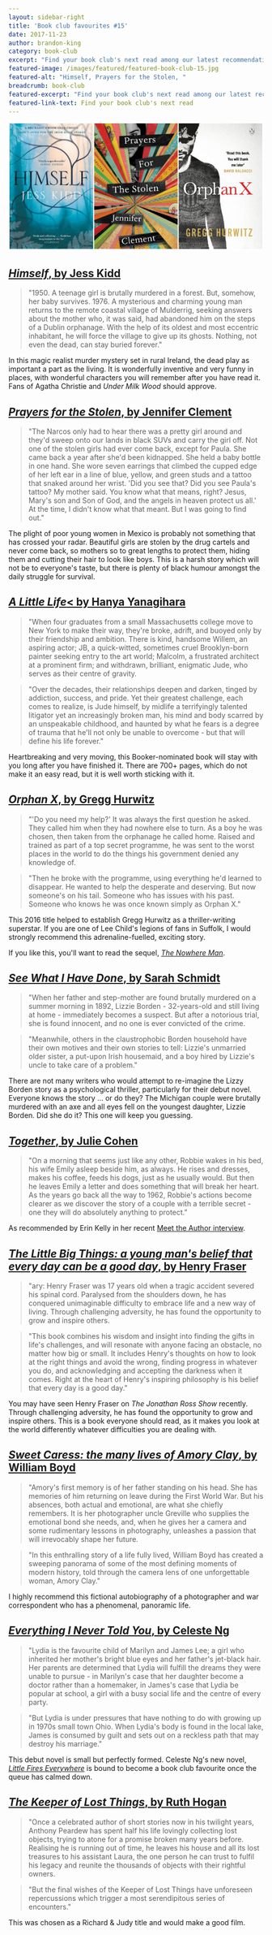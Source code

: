```yaml
---
layout: sidebar-right
title: 'Book club favourites #15'
date: 2017-11-23
author: brandon-king
category: book-club
excerpt: "Find your book club's next read among our latest recommendations."
featured-image: /images/featured/featured-book-club-15.jpg
featured-alt: "Himself, Prayers for the Stolen, "
breadcrumb: book-club
featured-excerpt: "Find your book club's next read among our latest recommendations."
featured-link-text: Find your book club's next read
---
```


![Himself, Prayers for the Stolen, ](/images/featured/featured-book-club-15.jpg)

## [<cite>Himself</cite>, by Jess Kidd](https://suffolk.spydus.co.uk/cgi-bin/spydus.exe/ENQ/OPAC/BIBENQ?BRN=2152566)

> "1950. A teenage girl is brutally murdered in a forest. But, somehow, her baby survives. 1976. A mysterious and charming young man returns to the remote coastal village of Mulderrig, seeking answers about the mother who, it was said, had abandoned him on the steps of a Dublin orphanage. With the help of its oldest and most eccentric inhabitant, he will force the village to give up its ghosts. Nothing, not even the dead, can stay buried forever."

In this magic realist murder mystery set in rural Ireland, the dead play as important a part as the living. It is wonderfully inventive and very funny in places, with wonderful characters you will remember after you have read it. Fans of Agatha Christie and <cite>Under Milk Wood</cite> should approve.

## [<cite>Prayers for the Stolen</cite>, by Jennifer Clement](https://suffolk.spydus.co.uk/cgi-bin/spydus.exe/ENQ/OPAC/BIBENQ?BRN=1705694)

> "The Narcos only had to hear there was a pretty girl around and they'd sweep onto our lands in black SUVs and carry the girl off. Not one of the stolen girls had ever come back, except for Paula. She came back a year after she'd been kidnapped. She held a baby bottle in one hand. She wore seven earrings that climbed the cupped edge of her left ear in a line of blue, yellow, and green studs and a tattoo that snaked around her wrist. 'Did you see that? Did you see Paula's tattoo? My mother said. You know what that means, right? Jesus, Mary's son and Son of God, and the angels in heaven protect us all.' At the time, I didn't know what that meant. But I was going to find out."

The plight of poor young women in Mexico is probably not something that has crossed your radar. Beautiful girls are stolen by the drug cartels and never come back, so mothers so to great lengths to protect them, hiding them and cutting their hair to look like boys. This is a harsh story which will not be to everyone's taste, but there is plenty of black humour amongst the daily struggle for survival.

## [<cite>A Little Life</cite>< by Hanya Yanagihara](https://suffolk.spydus.co.uk/cgi-bin/spydus.exe/ENQ/OPAC/BIBENQ?BRN=1800660)

> "When four graduates from a small Massachusetts college move to New York to make their way, they're broke, adrift, and buoyed only by their friendship and ambition. There is kind, handsome Willem, an aspiring actor; JB, a quick-witted, sometimes cruel Brooklyn-born painter seeking entry to the art world; Malcolm, a frustrated architect at a prominent firm; and withdrawn, brilliant, enigmatic Jude, who serves as their centre of gravity.

> "Over the decades, their relationships deepen and darken, tinged by addiction, success, and pride. Yet their greatest challenge, each comes to realize, is Jude himself, by midlife a terrifyingly talented litigator yet an increasingly broken man, his mind and body scarred by an unspeakable childhood, and haunted by what he fears is a degree of trauma that he'll not only be unable to overcome - but that will define his life forever."

Heartbreaking and very moving, this Booker-nominated book will stay with you long after you have finished it. There are 700+ pages, which do not make it an easy read, but it is well worth sticking with it.

## [<cite>Orphan X</cite>, by Gregg Hurwitz](https://suffolk.spydus.co.uk/cgi-bin/spydus.exe/ENQ/OPAC/BIBENQ?BRN=2004360)

> "'Do you need my help?' It was always the first question he asked. They called him when they had nowhere else to turn. As a boy he was chosen, then taken from the orphanage he called home. Raised and trained as part of a top secret programme, he was sent to the worst places in the world to do the things his government denied any knowledge of.

> "Then he broke with the programme, using everything he'd learned to disappear. He wanted to help the desperate and deserving. But now someone's on his tail. Someone who has issues with his past. Someone who knows he was once known simply as Orphan X."

This 2016 title helped to establish Gregg Hurwitz as a thriller-writing superstar. If you are one of Lee Child's legions of fans in Suffolk, I would strongly recommend this adrenaline-fuelled, exciting story.

If you like this, you'll want to read the sequel, [<cite>The Nowhere Man</cite>](https://suffolk.spydus.co.uk/cgi-bin/spydus.exe/ENQ/OPAC/BIBENQ?BRN=2169256).

## [<cite>See What I Have Done</cite>, by Sarah Schmidt](https://suffolk.spydus.co.uk/cgi-bin/spydus.exe/ENQ/OPAC/BIBENQ?BRN=2141020)

> "When her father and step-mother are found brutally murdered on a summer morning in 1892, Lizzie Borden - 32-years-old and still living at home - immediately becomes a suspect. But after a notorious trial, she is found innocent, and no one is ever convicted of the crime.

> "Meanwhile, others in the claustrophobic Borden household have their own motives and their own stories to tell: Lizzie's unmarried older sister, a put-upon Irish housemaid, and a boy hired by Lizzie's uncle to take care of a problem."

There are not many writers who would attempt to re-imagine the Lizzy Borden story as a psychological thriller, particularly for their debut novel. Everyone knows the story ... or do they? The Michigan couple were brutally murdered with an axe and all eyes fell on the youngest daughter, Lizzie Borden. Did she do it? This one will keep you guessing.

## [<cite>Together</cite>, by Julie Cohen](https://suffolk.spydus.co.uk/cgi-bin/spydus.exe/ENQ/OPAC/BIBENQ?BRN=2171160)

> "On a morning that seems just like any other, Robbie wakes in his bed, his wife Emily asleep beside him, as always. He rises and dresses, makes his coffee, feeds his dogs, just as he usually would. But then he leaves Emily a letter and does something that will break her heart. As the years go back all the way to 1962, Robbie's actions become clearer as we discover the story of a couple with a terrible secret - one they will do absolutely anything to protect."

As recommended by Erin Kelly in her recent [Meet the Author interview](/new-suggestions/meet-the-author/meet-the-author-erin-kelly/).

## [<cite>The Little Big Things: a young man's belief that every day can be a good day</cite>, by Henry Fraser](https://suffolk.spydus.co.uk/cgi-bin/spydus.exe/ENQ/OPAC/BIBENQ?BRN=2197916)

> "ary: Henry Fraser was 17 years old when a tragic accident severed his spinal cord. Paralysed from the shoulders down, he has conquered unimaginable difficulty to embrace life and a new way of living. Through challenging adversity, he has found the opportunity to grow and inspire others.

> "This book combines his wisdom and insight into finding the gifts in life's challenges, and will resonate with anyone facing an obstacle, no matter how big or small. It includes Henry's thoughts on how to look at the right things and avoid the wrong, finding progress in whatever you do, and acknowledging and accepting the darkness when it comes. Right at the heart of Henry's inspiring philosophy is his belief that every day is a good day."

You may have seen Henry Fraser on <cite>The Jonathan Ross Show</cite> recently. Through challenging adversity, he has found the opportunity to grow and inspire others. This is a book everyone should read, as it makes you look at the world differently whatever difficulties you are dealing with.

## [<cite>Sweet Caress: the many lives of Amory Clay</cite>, by William Boyd](https://suffolk.spydus.co.uk/cgi-bin/spydus.exe/ENQ/OPAC/BIBENQ?BRN=1815849)

> "Amory's first memory is of her father standing on his head. She has memories of him returning on leave during the First World War. But his absences, both actual and emotional, are what she chiefly remembers. It is her photographer uncle Greville who supplies the emotional bond she needs, and, when he gives her a camera and some rudimentary lessons in photography, unleashes a passion that will irrevocably shape her future.

> "In this enthralling story of a life fully lived, William Boyd has created a sweeping panorama of some of the most defining moments of modern history, told through the camera lens of one unforgettable woman, Amory Clay."

I highly recommend this fictional autobiography of a photographer and war correspondent who has a phenomenal, panoramic life.

## [<cite>Everything I Never Told You</cite>, by Celeste Ng](https://suffolk.spydus.co.uk/cgi-bin/spydus.exe/ENQ/OPAC/BIBENQ?BRN=1672348)

> "Lydia is the favourite child of Marilyn and James Lee; a girl who inherited her mother's bright blue eyes and her father's jet-black hair. Her parents are determined that Lydia will fulfill the dreams they were unable to pursue - in Marilyn's case that her daughter become a doctor rather than a homemaker, in James's case that Lydia be popular at school, a girl with a busy social life and the centre of every party.

> "But Lydia is under pressures that have nothing to do with growing up in 1970s small town Ohio. When Lydia's body is found in the local lake, James is consumed by guilt and sets out on a reckless path that may destroy his marriage."

This debut novel is small but perfectly formed. Celeste Ng's new novel, [<cite>Little Fires Everywhere</cite>](https://suffolk.spydus.co.uk/cgi-bin/spydus.exe/ENQ/OPAC/BIBENQ?BRN=2300051) is bound to become a book club favourite once the queue has calmed down.

## [<cite>The Keeper of Lost Things</cite>, by Ruth Hogan](https://suffolk.spydus.co.uk/cgi-bin/spydus.exe/ENQ/OPAC/BIBENQ?BRN=2197356)

> "Once a celebrated author of short stories now in his twilight years, Anthony Peardew has spent half his life lovingly collecting lost objects, trying to atone for a promise broken many years before. Realising he is running out of time, he leaves his house and all its lost treasures to his assistant Laura, the one person he can trust to fulfil his legacy and reunite the thousands of objects with their rightful owners.

> "But the final wishes of the Keeper of Lost Things have unforeseen repercussions which trigger a most serendipitous series of encounters."

This was chosen as a Richard & Judy title and would make a good film.

